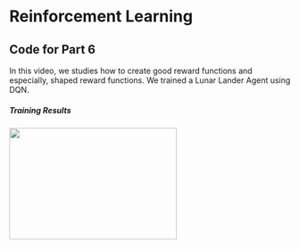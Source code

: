 # Reinforcement Learning

## Code for Part 6

In this video, we studies how to create good reward functions and especially, shaped reward functions. We trained a Lunar Lander Agent using DQN.

##### Training Results

<img src="https://user-images.githubusercontent.com/53657825/178180474-cba74be6-9c0b-45b7-88eb-1d04ceb2a6c1.gif" width="300" height="200">
